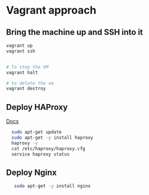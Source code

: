 # Vagrant approach

## Bring the machine up and SSH into it
```bash
vagrant up
vagrant ssh


# To stop the VM
vagrant halt

# to delete the vm
vagrant destroy
```

## Deploy HAProxy
[Docs](https://devops.ionos.com/tutorials/install-and-configure-haproxy-load-balancer-on-ubuntu-1604/)

```bash
  sudo apt-get update
  sudo apt-get -y install haproxy
  haproxy -v
  cat /etc/haproxy/haproxy.cfg
  service haproxy status
```

## Deploy Nginx
```bash
   sudo apt-get -y install nginx
```
